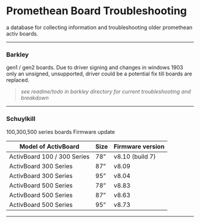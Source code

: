 # Promethean Board Troubleshooting

a database for collecting information and troubleshooting older promethean activ boards.

***

### Barkley
gen1 / gen2 boards.
Due to driver signing and changes in windows 1903 only an unsigned, unsupported, driver could be a potential fix till boards are replaced.

> *see readme/todo in barkley directory for current troubleshooting and breakdown*

***


### Schuylkill
100,300,500 series boards
Firmware update
 
|Model of ActivBoard|Size|Firmware version|
|-------------------|----|----------------|
|ActivBoard 100 / 300 Series|78”|v8.10 (build 7)|
|ActivBoard 300 Series|87”|v8.09|
|ActivBoard 300 Series|95”|v8.04|
|ActivBoard 500 Series|78”|v8.83|
|ActivBoard 500 Series|87”|v8.63|
|ActivBoard 500 Series|95”|v8.73|

***
